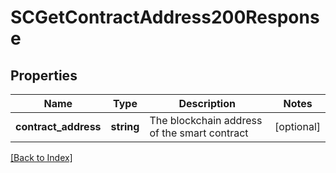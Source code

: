 # SCGetContractAddress200Response

## Properties

Name | Type | Description | Notes
------------ | ------------- | ------------- | -------------
**contract_address** | **string** | The blockchain address of the smart contract | [optional]

[[Back to Index]](../index.md)
